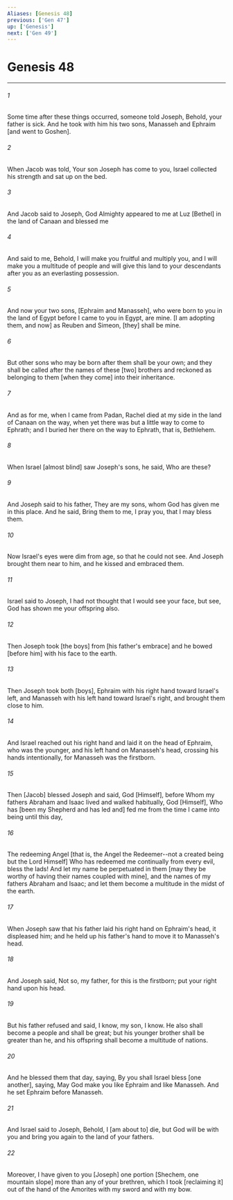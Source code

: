 ```yaml
---
Aliases: [Genesis 48]
previous: ['Gen 47']
up: ['Genesis']
next: ['Gen 49']
---
```

# Genesis 48

***

###### 1 

Some time after these things occurred, someone told Joseph, Behold, your father is sick. And he took with him his two sons, Manasseh and Ephraim [and went to Goshen]. 

###### 2 

When Jacob was told, Your son Joseph has come to you, Israel collected his strength and sat up on the bed. 

###### 3 

And Jacob said to Joseph, God Almighty appeared to me at Luz [Bethel] in the land of Canaan and blessed me 

###### 4 

And said to me, Behold, I will make you fruitful and multiply you, and I will make you a multitude of people and will give this land to your descendants after you as an everlasting possession. 

###### 5 

And now your two sons, [Ephraim and Manasseh], who were born to you in the land of Egypt before I came to you in Egypt, are mine. [I am adopting them, and now] as Reuben and Simeon, [they] shall be mine. 

###### 6 

But other sons who may be born after them shall be your own; and they shall be called after the names of these [two] brothers and reckoned as belonging to them [when they come] into their inheritance. 

###### 7 

And as for me, when I came from Padan, Rachel died at my side in the land of Canaan on the way, when yet there was but a little way to come to Ephrath; and I buried her there on the way to Ephrath, that is, Bethlehem. 

###### 8 

When Israel [almost blind] saw Joseph's sons, he said, Who are these? 

###### 9 

And Joseph said to his father, They are my sons, whom God has given me in this place. And he said, Bring them to me, I pray you, that I may bless them. 

###### 10 

Now Israel's eyes were dim from age, so that he could not see. And Joseph brought them near to him, and he kissed and embraced them. 

###### 11 

Israel said to Joseph, I had not thought that I would see your face, but see, God has shown me your offspring also. 

###### 12 

Then Joseph took [the boys] from [his father's embrace] and he bowed [before him] with his face to the earth. 

###### 13 

Then Joseph took both [boys], Ephraim with his right hand toward Israel's left, and Manasseh with his left hand toward Israel's right, and brought them close to him. 

###### 14 

And Israel reached out his right hand and laid it on the head of Ephraim, who was the younger, and his left hand on Manasseh's head, crossing his hands intentionally, for Manasseh was the firstborn. 

###### 15 

Then [Jacob] blessed Joseph and said, God [Himself], before Whom my fathers Abraham and Isaac lived and walked habitually, God [Himself], Who has [been my Shepherd and has led and] fed me from the time I came into being until this day, 

###### 16 

The redeeming Angel [that is, the Angel the Redeemer--not a created being but the Lord Himself] Who has redeemed me continually from every evil, bless the lads! And let my name be perpetuated in them [may they be worthy of having their names coupled with mine], and the names of my fathers Abraham and Isaac; and let them become a multitude in the midst of the earth. 

###### 17 

When Joseph saw that his father laid his right hand on Ephraim's head, it displeased him; and he held up his father's hand to move it to Manasseh's head. 

###### 18 

And Joseph said, Not so, my father, for this is the firstborn; put your right hand upon his head. 

###### 19 

But his father refused and said, I know, my son, I know. He also shall become a people and shall be great; but his younger brother shall be greater than he, and his offspring shall become a multitude of nations. 

###### 20 

And he blessed them that day, saying, By you shall Israel bless [one another], saying, May God make you like Ephraim and like Manasseh. And he set Ephraim before Manasseh. 

###### 21 

And Israel said to Joseph, Behold, I [am about to] die, but God will be with you and bring you again to the land of your fathers. 

###### 22 

Moreover, I have given to you [Joseph] one portion [Shechem, one mountain slope] more than any of your brethren, which I took [reclaiming it] out of the hand of the Amorites with my sword and with my bow.
